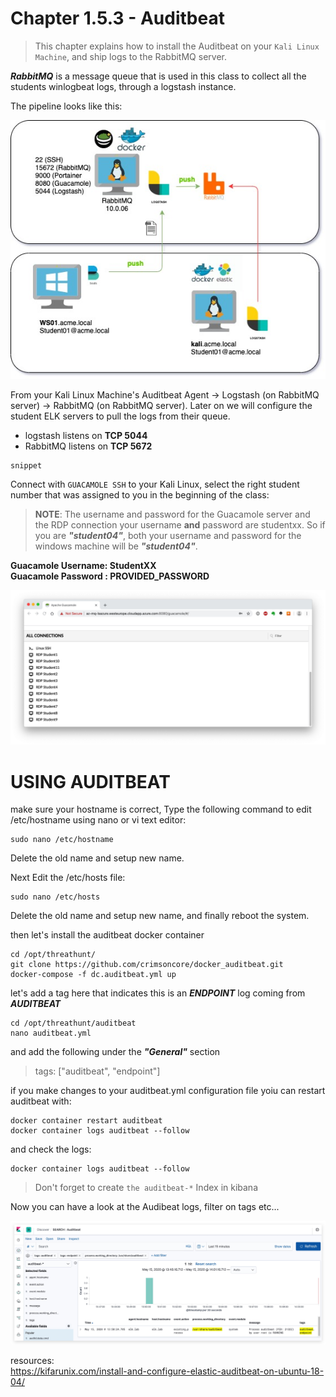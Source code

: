 #   Chapter 1.5.3 - Auditbeat
>This chapter explains how to install the Auditbeat on your `Kali Linux Machine`, and ship logs to the RabbitMQ server.

***RabbitMQ*** is a message queue that is used in this class to collect all the students winlogbeat logs, through a logstash instance.

The pipeline looks like this:

![Screenshot command](./assets/01-studentpipe.jpg)

From your Kali Linux Machine's Auditbeat Agent -> Logstash (on RabbitMQ server) -> RabbitMQ (on RabbitMQ server). Later on we will configure the student ELK servers to pull the logs from their queue.

- logstash listens on **TCP 5044**
- RabbitMQ listens on **TCP 5672**

```code
snippet
```

Connect with `GUACAMOLE SSH` to your Kali Linux, select the right student number that was assigned to you in the beginning of the class:

> **NOTE**: The username and password for the Guacamole server and the RDP connection your username __and__ password are studentxx. So if you are ***"student04"***, both your username and password for the windows machine will be ***"student04"***.

**Guacamole Username: StudentXX**  
**Guacamole Password : PROVIDED_PASSWORD**

![Screenshot command](./assets/02-guacamole.jpg)

USING AUDITBEAT
====

make sure your hostname is correct, Type the following command to edit /etc/hostname using nano or vi text editor:

```code
sudo nano /etc/hostname
```
Delete the old name and setup new name.  

Next Edit the /etc/hosts file:

```code
sudo nano /etc/hosts
```

Delete the old name and setup new name, and finally reboot the system.  

then let's install the auditbeat docker container

```code
cd /opt/threathunt/
git clone https://github.com/crimsoncore/docker_auditbeat.git
docker-compose -f dc.auditbeat.yml up
```

let's add a tag here that indicates this is an ___ENDPOINT___ log coming from ___AUDITBEAT___

```code
cd /opt/threathunt/auditbeat
nano auditbeat.yml
```

and add the following under the ***"General"*** section

> tags: ["auditbeat", "endpoint"]

if you make changes to your auditbeat.yml configuration file yoiu can restart auditbeat with:

```code
docker container restart auditbeat
docker container logs auditbeat --follow
```

and check the logs:

```code
docker container logs auditbeat --follow
```

> Don't forget to create `the auditbeat-*` Index in kibana

Now you can have a look at the Audibeat logs, filter on tags etc...

![Screenshot command](./assets/01-kibana_auditbeat1.jpg)


resources:  
https://kifarunix.com/install-and-configure-elastic-auditbeat-on-ubuntu-18-04/
